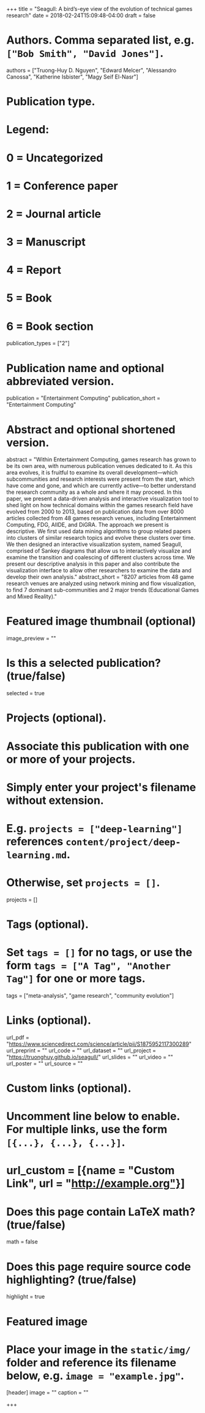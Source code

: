 +++
title = "Seagull: A bird’s-eye view of the evolution of technical games research"
date = 2018-02-24T15:09:48-04:00
draft = false

# Authors. Comma separated list, e.g. `["Bob Smith", "David Jones"]`.
authors = ["Truong-Huy D. Nguyen", "Edward Melcer", 
			"Alessandro Canossa", "Katherine Isbister", "Magy Seif El-Nasr"]

# Publication type.
# Legend:
# 0 = Uncategorized
# 1 = Conference paper
# 2 = Journal article
# 3 = Manuscript
# 4 = Report
# 5 = Book
# 6 = Book section
publication_types = ["2"]

# Publication name and optional abbreviated version.
publication = "Entertainment Computing"
publication_short = "Entertainment Computing"

# Abstract and optional shortened version.
abstract = "Within Entertainment Computing, games research has grown to be its own area, with numerous publication venues dedicated to it. As this area evolves, it is fruitful to examine its overall development—which subcommunities and research interests were present from the start, which have come and gone, and which are currently active—to better understand the research community as a whole and where it may proceed. In this paper, we present a data-driven analysis and interactive visualization tool to shed light on how technical domains within the games research field have evolved from 2000 to 2013, based on publication data from over 8000 articles collected from 48 games research venues, including Entertainment Computing, FDG, AIIDE, and DiGRA. The approach we present is descriptive. We first used data mining algorithms to group related papers into clusters of similar research topics and evolve these clusters over time. We then designed an interactive visualization system, named Seagull, comprised of Sankey diagrams that allow us to interactively visualize and examine the transition and coalescing of different clusters across time. We present our descriptive analysis in this paper and also contribute the visualization interface to allow other researchers to examine the data and develop their own analysis."
abstract_short = "8207 articles from 48 game research venues are analyzed using network mining and flow visualization, to find 7 dominant sub-communities and 2 major trends (Educational Games and Mixed Reality)."

# Featured image thumbnail (optional)
image_preview = ""

# Is this a selected publication? (true/false)
selected = true

# Projects (optional).
#   Associate this publication with one or more of your projects.
#   Simply enter your project's filename without extension.
#   E.g. `projects = ["deep-learning"]` references `content/project/deep-learning.md`.
#   Otherwise, set `projects = []`.
projects = []

# Tags (optional).
#   Set `tags = []` for no tags, or use the form `tags = ["A Tag", "Another Tag"]` for one or more tags.
tags = ["meta-analysis", "game research", "community evolution"]

# Links (optional).
url_pdf = "https://www.sciencedirect.com/science/article/pii/S1875952117300289"
url_preprint = ""
url_code = ""
url_dataset = ""
url_project = "https://truonghuy.github.io/seagull/"
url_slides = ""
url_video = ""
url_poster = ""
url_source = ""

# Custom links (optional).
#   Uncomment line below to enable. For multiple links, use the form `[{...}, {...}, {...}]`.
# url_custom = [{name = "Custom Link", url = "http://example.org"}]

# Does this page contain LaTeX math? (true/false)
math = false

# Does this page require source code highlighting? (true/false)
highlight = true

# Featured image
# Place your image in the `static/img/` folder and reference its filename below, e.g. `image = "example.jpg"`.
[header]
image = ""
caption = ""

+++
